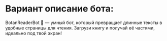 # Вариант описание бота:
BotanReaderBot 📖 — умный бот, который превращает длинные тексты в удобные страницы для чтения. Загрузи книгу и получай её частями, идеально под твой экран!